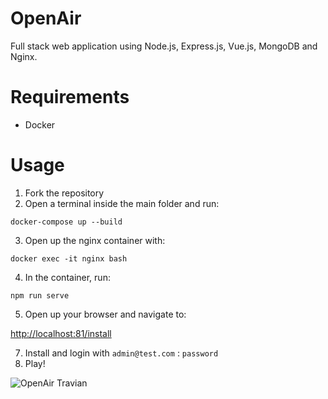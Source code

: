 # OpenAir

Full stack web application using Node.js, Express.js, Vue.js, MongoDB and Nginx.

# Requirements
- Docker

# Usage

1. Fork the repository
2. Open a terminal inside the main folder and run:
```properties
docker-compose up --build
```
3. Open up the nginx container with:
```properties
docker exec -it nginx bash
```
4. In the container, run:
```properties
npm run serve
```
5. Open up your browser and navigate to:

<http://localhost:81/install>

7. Install and login with `admin@test.com` : `password`
8. Play!

![OpenAir Travian](https://i.imgur.com/cnzcfUQ.png)

